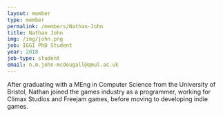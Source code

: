 ```yaml
---
layout: member
type: member
permalink: /members/Nathan-John
title: Nathan John
img: /img/john.png
job: IGGI PhD Student
year: 2018
job-type: student
email: n.m.john-mcdougall@qmul.ac.uk
---
```


After graduating with a MEng in Computer Science from the University of Bristol, Nathan joined the games industry as a programmer, working for Climax Studios and Freejam games, before moving to developing indie games.